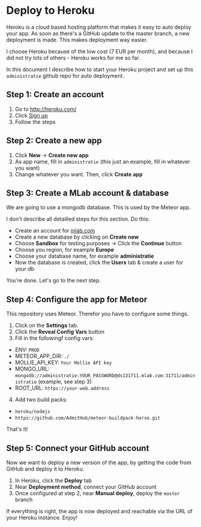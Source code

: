 # Deploy to Heroku

Heroku is a cloud based hosting platform that makes it easy to auto deploy your app. As soon as there's a GitHub update to the master branch, a new deployment is made. This makes deployment way easier.

I choose Heroku because of the low cost (7 EUR per month), and because I did not try lots of others - Heroku works for me so far.

In this document I describe how to start your Heroku project and set up this `administratie` github repo for auto deployment.

## Step 1: Create an account

1. Go to http://heroku.com/
2. Click [Sign up](https://signup.heroku.com/?c=70130000001x9jFAAQ)
3. Follow the steps

## Step 2: Create a new app

1. Click **New** -> **Create new app**
2. As app name, fill in `administratie` (this just an example, fill in whatever you want)
3. Change whatever you want. Then, click **Create app**   

## Step 3: Create a MLab account & database

We are going to use a mongodb database. This is used by the Meteor app.

I don't describe all detailled steps for this section. Do this:

- Create an account for [mlab.com](http://mlab.com/)
- Create a new database by clicking on **Create new**
- Choose **Sandbox** for testing purposes -> Click the **Continue** button
- Choose you region, for example **Europe**
- Choose your database name, for example **administratie**
- Now the database is created, click the **Users** tab & create a user for your db

You're done. Let's go to the next step.

## Step 4: Configure the app for Meteor

This repository uses Meteor. Therefor you have to configure some things.

1. Click on the **Settings** tab.
2. Click the **Reveal Config Vars** button
3. Fill in the followingf config vars:

- ENV: `PROD`
- METEOR_APP_DIR: `./`
- MOLLIE_API_KEY: `Your Mollie API key`
- MONGO_URL: `mongodb://administratie:YOUR_PASSWORD@ds131711.mlab.com:31711/administratie` (example, see step 3)
- ROOT_URL: `https://your-web.address`

4. Add two build packs:

- `heroku/nodejs`
- `https://github.com/AdmitHub/meteor-buildpack-horse.git`

That's it!

## Step 5: Connect your GitHub account

Now we want to deploy a new version of the app, by getting the code from GitHub and deploy it to Heroku.

1. In Heroku, click the **Deploy** tab
2. Near **Deployment method**, connect your GitHub account
3. Once configured at step 2, near **Manual deploy**, deploy the `master` branch

If everything is right, the app is now deployed and reachable via the URL of your Heroku instance. Enjoy!
